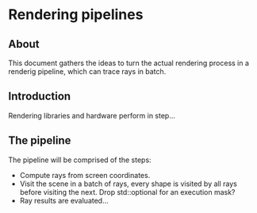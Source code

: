 # Rendering pipelines

## About

This document gathers the ideas to turn the actual rendering process in a
renderig pipeline, which can trace rays in batch.

## Introduction

Rendering libraries and hardware perform in step...

## The pipeline

The pipeline will be comprised of the steps:

* Compute rays from screen coordinates.
* Visit the scene in a batch of rays, every shape is visited by all rays before
  visiting the next. Drop std::optional for an execution mask?
* Ray results are evaluated...
